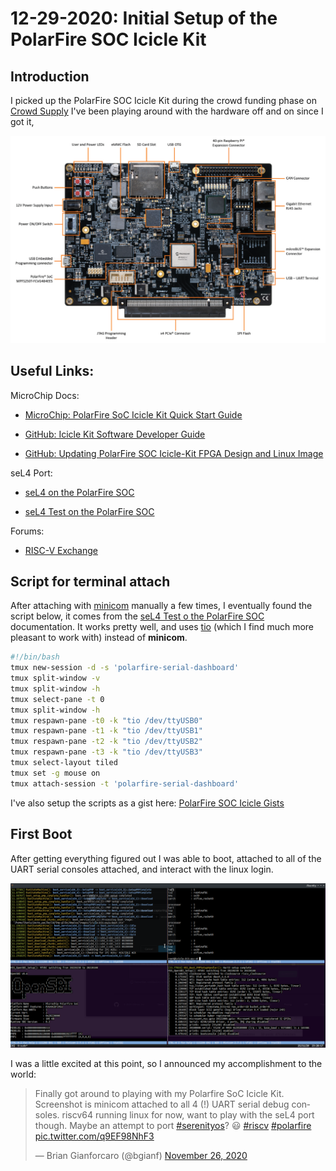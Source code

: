 # 12-29-2020: Initial Setup of the PolarFire SOC Icicle Kit

## Introduction

I picked up the PolarFire SOC Icicle Kit during the crowd  funding phase on [Crowd Supply](https://www.crowdsupply.com/microchip/polarfire-soc-icicle-kit)
I've been playing around with the hardware off and on since I got it,

![image of the polarfire SOC board](./icicle-kit.png)


## Useful Links:

MicroChip Docs:

- [MicroChip: PolarFire SoC Icicle Kit Quick Start Guide](https://www.microsemi.com/products/fpga-soc/polarfire-soc-icicle-quick-start-guide#overview)

- [GitHub: Icicle Kit Software Developer Guide](https://github.com/polarfire-soc/polarfire-soc-documentation/blob/master/boards/mpfs-icicle-kit-es/icicle-kit-sw-developer-guide/icicle-kit-sw-developer-guide.md)

- [GitHub: Updating PolarFire SOC Icicle-Kit FPGA Design and Linux Image](https://github.com/polarfire-soc/polarfire-soc-documentation/blob/master/boards/mpfs-icicle-kit-es/updating-icicle-kit/updating-icicle-kit-design-and-linux.md)

seL4 Port:
- [seL4 on the PolarFire SOC](https://dornerworks.com/blog/sel4-on-polarfire-soc)

- [seL4 Test on the PolarFire SOC](https://dornerworks.com/microchip/polarfire-soc/sel4-test-instructions/)

Forums:
- [RISC-V Exchange](https://exchange.riscv.org/c/polarfiresoc-icicle)

## Script for terminal attach

After attaching with [minicom](https://en.wikipedia.org/wiki/Minicom) manually a few times,
I eventually found the script below, it comes from the [seL4 Test o the PolarFire SOC](https://dornerworks.com/microchip/polarfire-soc/sel4-test-instructions/)
documentation. It works pretty well, and uses [tio](https://github.com/tio/tio) (which I find
much more pleasant to work with) instead of **minicom**.

```bash
#!/bin/bash
tmux new-session -d -s 'polarfire-serial-dashboard'
tmux split-window -v
tmux split-window -h
tmux select-pane -t 0
tmux split-window -h
tmux respawn-pane -t0 -k "tio /dev/ttyUSB0"
tmux respawn-pane -t1 -k "tio /dev/ttyUSB1"
tmux respawn-pane -t2 -k "tio /dev/ttyUSB2"
tmux respawn-pane -t3 -k "tio /dev/ttyUSB3"
tmux select-layout tiled
tmux set -g mouse on
tmux attach-session -t 'polarfire-serial-dashboard'
```

I've also setup the scripts as a gist here: [PolarFire SOC Icicle Gists](https://gist.github.com/bgianfo/24a1623953a8d45cd72e918dd80510b3)

## First Boot

After getting everything figured out I was able to boot, attached to all of
the UART serial consoles attached, and interact with the linux login.

![first boot](./initial-boot.png)


I was a little excited at this point, so I announced my accomplishment to the world: 

<blockquote class="twitter-tweet" data-theme="dark"><p lang="en" dir="ltr">Finally got around to playing with my Polarfire SoC Icicle Kit. Screenshot is minicom attached to all 4 (!) UART serial debug consoles. riscv64 running linux for now, want to play with the seL4 port though. Maybe an attempt to port <a href="https://twitter.com/hashtag/serenityos?src=hash&amp;ref_src=twsrc%5Etfw">#serenityos</a>? 😃 <a href="https://twitter.com/hashtag/riscv?src=hash&amp;ref_src=twsrc%5Etfw">#riscv</a> <a href="https://twitter.com/hashtag/polarfire?src=hash&amp;ref_src=twsrc%5Etfw">#polarfire</a> <a href="https://t.co/q9EF98NhF3">pic.twitter.com/q9EF98NhF3</a></p>&mdash; Brian Gianforcaro (@bgianf) <a href="https://twitter.com/bgianf/status/1331864239842070528?ref_src=twsrc%5Etfw">November 26, 2020</a></blockquote> <script async src="https://platform.twitter.com/widgets.js" charset="utf-8"></script> 
